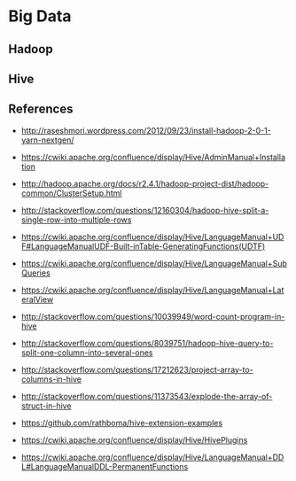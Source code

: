 
Big Data
========

Hadoop
------

Hive
----

References
------------

* http://raseshmori.wordpress.com/2012/09/23/install-hadoop-2-0-1-yarn-nextgen/
* https://cwiki.apache.org/confluence/display/Hive/AdminManual+Installation
* http://hadoop.apache.org/docs/r2.4.1/hadoop-project-dist/hadoop-common/ClusterSetup.html
* http://stackoverflow.com/questions/12160304/hadoop-hive-split-a-single-row-into-multiple-rows
* https://cwiki.apache.org/confluence/display/Hive/LanguageManual+UDF#LanguageManualUDF-Built-inTable-GeneratingFunctions(UDTF)
* https://cwiki.apache.org/confluence/display/Hive/LanguageManual+SubQueries
* https://cwiki.apache.org/confluence/display/Hive/LanguageManual+LateralView
* http://stackoverflow.com/questions/10039949/word-count-program-in-hive
* http://stackoverflow.com/questions/8039751/hadoop-hive-query-to-split-one-column-into-several-ones
* http://stackoverflow.com/questions/17212623/project-array-to-columns-in-hive
* http://stackoverflow.com/questions/11373543/explode-the-array-of-struct-in-hive

* https://github.com/rathboma/hive-extension-examples
* https://cwiki.apache.org/confluence/display/Hive/HivePlugins
* https://cwiki.apache.org/confluence/display/Hive/LanguageManual+DDL#LanguageManualDDL-PermanentFunctions